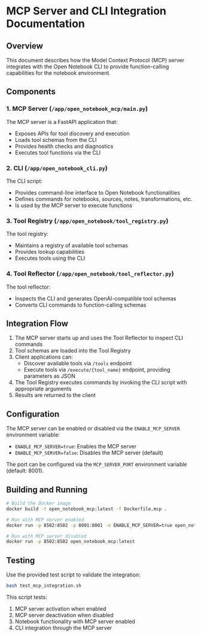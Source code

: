 # MCP Server and CLI Integration Documentation

## Overview

This document describes how the Model Context Protocol (MCP) server integrates with the Open Notebook CLI to provide function-calling capabilities for the notebook environment.

## Components

### 1. MCP Server (`/app/open_notebook_mcp/main.py`)

The MCP server is a FastAPI application that:
- Exposes APIs for tool discovery and execution
- Loads tool schemas from the CLI
- Provides health checks and diagnostics
- Executes tool functions via the CLI

### 2. CLI (`/app/open_notebook_cli.py`)

The CLI script:
- Provides command-line interface to Open Notebook functionalities
- Defines commands for notebooks, sources, notes, transformations, etc.
- Is used by the MCP server to execute functions

### 3. Tool Registry (`/app/open_notebook/tool_registry.py`)

The tool registry:
- Maintains a registry of available tool schemas
- Provides lookup capabilities
- Executes tools using the CLI

### 4. Tool Reflector (`/app/open_notebook/tool_reflector.py`)

The tool reflector:
- Inspects the CLI and generates OpenAI-compatible tool schemas
- Converts CLI commands to function-calling schemas

## Integration Flow

1. The MCP server starts up and uses the Tool Reflector to inspect CLI commands
2. Tool schemas are loaded into the Tool Registry
3. Client applications can:
   - Discover available tools via `/tools` endpoint
   - Execute tools via `/execute/{tool_name}` endpoint, providing parameters as JSON
4. The Tool Registry executes commands by invoking the CLI script with appropriate arguments
5. Results are returned to the client

## Configuration

The MCP server can be enabled or disabled via the `ENABLE_MCP_SERVER` environment variable:
- `ENABLE_MCP_SERVER=true`: Enables the MCP server
- `ENABLE_MCP_SERVER=false`: Disables the MCP server (default)

The port can be configured via the `MCP_SERVER_PORT` environment variable (default: 8001).

## Building and Running

```bash
# Build the Docker image
docker build -t open_notebook_mcp:latest -f Dockerfile.mcp .

# Run with MCP server enabled
docker run -p 8502:8502 -p 8001:8001 -e ENABLE_MCP_SERVER=true open_notebook_mcp:latest

# Run with MCP server disabled
docker run -p 8502:8502 open_notebook_mcp:latest
```

## Testing

Use the provided test script to validate the integration:

```bash
bash test_mcp_integration.sh
```

This script tests:
1. MCP server activation when enabled
2. MCP server deactivation when disabled
3. Notebook functionality with MCP server enabled
4. CLI integration through the MCP server
